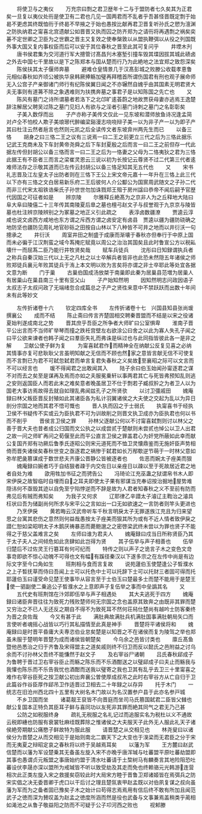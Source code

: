 <!-- { "loadSidebar": true } -->
　　将使卫与之夷仪
　　万充宗曰剽之君卫歴年十二与于盟防者七久矣其为正君矣一旦复以夷仪处衎是使卫有二君也几见一国两君而不乱者乎吾甚怪晋既定剽于始曷不更虑其终既恤衎于终曷不早掖之于始也愚按比献再君卫晋复听孙氏之愬为澶渊之防执纳君之甯喜北宫遗献公如晋晋又执而囚之防齐郑为之请衎将再遇剽之祸矣奕碁不定世卿之卫臣为之世霸之晋主又复效之使奉槃敦以从盟执鞭弭以从役之列国既外事大国又复内事权臣而后可以安于其位春秋之晋至此其可复问乎
　　井堙木刋
　　唐书侯君集为交河道行军大摠管讨髙昌刋木塞堑引撞车毁其堞因拔其城此碛卤之外去中国七千里故以是下之陈郑本与国从楚而行乃为此絶地之法宜郑之致怨深矣
　　陈侯扶其太子偃师奔墓
　　避难仓皇情景几于汉髙彭城之败滕公收载孝恵鲁元相似春秋如齐顷公被执华泉韩厥捧觞加璧再拜稽首所谓伤国君有刑也观子展命师无入公宫子产亲御诸门师行有纪陈侯翼日闻之不亦辗然自媿乎由其国素无明君贤大夫无事则有道茀不除之象遇难则为扶携奔墓之事君子是以知陈国之先亡也
　　又
　　陈风有墓门之诗所谓墓者若洛下之北邙旷逺荟蔚之地故贾获母妻亦逃焉王逸楚辞注解居父聘吴过陈之墓门见妇人有欲与之淫者引墓门诗刺之墓门之名彰彰矣
　　子美入数俘而出
　　子产亦称子美传文仅此一见东坡和潜师放鱼诗况逢孟简对卢仝不怕校人欺子美琅琊代醉编梁谿漫志哓哓辩子美一以为非子产一以为即子产其曰杜注云然者巵言也然则元凯之后全读传文者东坡弇州两先生而已
　　以备三恪
　　胡身之曰三恪二王之议有三说焉一曰二王之前更立三代之后为三恪此据乐记武王克商未及下车封黄帝尧舜之后下车封夏殷之后而言一曰二王之前但存一代此据左传但封胡公以备三恪而言一曰二王之后为一恪妻之父母为二恪夷狄之君为三恪此据王有不臣者三而言之梁崔灵恩云三说以初为长按记云尊贤不过二代第三代者逺难师法存之示敬其道而已左传云封胡公以备三恪足知其无五代也
　　又
　　宋书礼志晋及江左皇太子出防者则在三恪下王公上宋文帝元嘉十一年升在三恪上此三代以下亦有三恪之文白居易新乐府二王后彼何人介公酅公为国賔周武随文之子孙二代而非三代宋太祖铁诰柴氏子孙世世勿加诛戮郑王殂于房州諡曰恭帝不闻后嗣予官歴代因国之可征者如是
　　辨京陵
　　尔雅释丘絶髙为之京非人为之丘释地大陆曰阜大阜曰陵僖二十三年传其南陵夏后臯之墓也檀弓赵文子与叔誉观于九京京与陵皆墓也杜注辨京陵辨别之为冢墓之地正义引此疏之
　　表淳卤数疆潦
　　贾逵云淳咸也说文卤西方咸地也东方谓之斥西方谓之卤安定有卤县　贾逵以疆为疆防硗确之地防坚也疆防见周礼地官砂砾之田按自山林以下八种皆不可井之地而以井衍沃一句摠承之
　　井衍沃
　　周室井田之制盛于成康而渐壊于春秋亦但奉行于中原上国而未必徧于江汉荆蛮之域今蒍掩庀赋竟以周公之治治其国矣且此时鲁宣公方以税畆壊什一而屈蒍二臣乃能行井牧贤矣哉
　　赋车兵徒兵
　　沈彤曰日知録谓执兵者之称兵自秦汉始三代以上无之凡杜之以士卒解兵者皆非也此恐未然隠五年诸侯之师败郑徒兵襄元年败其徒兵于洧上本文明以败为言矣将亦谓之非士卒耶此等处宜各据文意为断
　　门于巢
　　古巢伯国成汤放桀于南巢即此秦为居巢县范増为居巢人有居巢山在巢县南三十里有亚父山
　　子产始知然明
　　因知然明志问政因语子太叔志子太叔问政了无端绪忽合成篇总之子产之贤徃来意中不禁跃跃而出数十年间未有此等妙文

　　左传折诸卷十六
　　钦定四库全书
　　左传折诸卷十七　兴国县知县张尚瑗　撰襄公
　　成而不结
　　陈止斋曰传言齐楚固相交聘秦晋盟而不结是以宋之役诸夏始判遂成南北之势
　　晋其庶乎吾臣之所争者大师旷曰公室惧卑
　　淮南子晋平公出言而不当师旷举琴而撞之跌衽宫壁左右欲涂公曰舍之以此为寡人失孔子闻之曰平公欲来谏者也韩子闻之曰羣臣失礼而弗诛是纵过也与此同指皆彼此各一是非之解
　　卫献公使子鲜为复
　　为甯喜弑君作而精神全在纳献公反复见喜之必纳其情事亦复可悲耿耿父言虽明知献之无信而不顾也然家之意皆言献无信不可使复而不言剽已为君不可弑忽弑君而单言复君失春秋之义矣故至襄昭之际可以文言而不可以经言也
　　瑗不得闻君之出敢闻其入
　　陆子余曰伯玉始闻孙甯逐君之谋不对而去之矣至是谋再及焉而亦如之夫服冕乗轩以事两君其亡与死皆弗预知乱则逃之安则返国臣人而若此末之难矣意者晚虽居卫不仕于剽若子臧叔肸之为者卫人以为国老大事访焉故得去就自如理乱弗闻兹孔子之所贤欤
　　以讨卫彊戚田
　　媿庵録曰林父叛臣晋反封殖如此其诸臣各为私计羽翼诸侯之大夫使之交起为乱以为异日剖分宗国之地而其君不悟可慨也
　　晋人执而囚之于士弱氏
　　执甯喜书于经执卫侯不书疑传不实或云为臣执君不可为训故削之则晋文执卫成亦为臣执君也何以书而不削乎
　　晋侯言卫侯之罪
　　孙林父逐献公何以不讨甯喜弑剽则讨以林父之善于晋大夫也昔者成公归国而文公执之以成尝贰于楚献则未尝贰也悼公以卫人出君之故一问之师旷再问之荀偃至此而平公直言卫侯之罪盖君心为奸党所蔽如此幸而献公复国齐郑有功厥后鲁季氏逐昭公则宋元道死而不恤卫灵懐鼎鉴而无施奸臣声势相倚而晋失诸侯矣春秋世变之亟逐君之祸惨于弑君如长万邴歜逆节萌于一时林父意如弥牟肥彘篡谋成于数世悲夫齐康公晋静公皆被逐者也
　　佐恶而婉太子痤美而狠
　　媿庵録曰婉者巧于自结狠者疎于内交佐日以亲痤日以疎以至于死故居近君之地者自处为难
　　欿用牲加书征之而骋告公
　　冯琦论江充巫蛊之狱谓帛书木人即宋伊戾之故智临时自埋而自之耳夫即使太子果有邪谋当充奉诏按治掘地屋势难隠讳何不亟毁其迹以自免至宁陷悖逆而不辞是故为人君者知春秋之义不至前有防而弗见后有贼而弗知矣
　　为我子又何求
　　辽耶律乙辛譛太子濬辽主鞫治之濬具枉状曰吾为储副尚何所求与宋平公之言如出一口无如欲速之一言防者则竿头更进也
　　乃烹伊戾
　　黄若晦云汉武帝听车千秋言明戾太子无罪遂族江充且为归来望思之台寓其悲伤之意然则何益哉愚按太子痤美而狠其所为或有不近人情者致伊戾之譛仁恕如梁昭明太子木鹅厌祷暴恶而薨鲍邈之之密啓梁武终未尝以为罪也贤子不能得之于慈父盖难言之矣
　　左师曰谁为君夫人
　　媿庵録曰戍当日所称贤臣乃其于太子夫人之间倾危如此贪肆如此岂得为贤
　　其子伍举与声子相善也
　　伍举归楚后不过佐灵王行簒耳有何可纪而
　　特传之则以声子之诡言子木之变色文竒事竒即欲不惊心动魄不可得也文有幅有蹊径秦汉以下遂多宗之在左传中尚是有边际文字至今口角如生
　　班荆相与食而言复故
　　说苑蘧伯玉使楚逢公子晳濮水之上子晳抚草而侍曰吾闻上士可以托色中士可以托辞下士可以托财三者固可得而托耶蘧伯玉曰谨受命见楚王使事毕从容言至于士伯玉曰楚最多士而楚不能用于是楚王使一驷副使二乗追公子晳濮水之上意即声子复伍举之事而中垒譌其名
　　又
　　五代史有班荆馆在汴郊即伍举与声子相遇处
　　其大夫逃死于四方
　　媿庵録曰诸臣奔晋往往为致死力残败楚师何无宗国之念也盖原其致奔之由既非其罪而楚又穷治之不已人无还反之期自不得不为致死耳不然何荘舄仕楚尚有越吟士防客秦终为晋之良佐哉
　　今又有甚于此
　　满肚典故满肚兵机满肚国事满肚朝局矢口而言使听者魂摇心战皆以巧行其私描情至此真是神手
　　晋楚将平诸侯将和
　　媿庵録曰是时晋平昏庸大夫専恣伯业怠矣楚是以知晋之不在诸侯而复为陵驾之举也郑虽未服于楚明年晋楚为成而诸侯皆朝楚矣
　　今乌余之邑皆讨类也
　　廪丘髙鱼暨他邑悉治之归于齐鲁及宋得盟主之道矣戚则终不归卫而反以懿氏之邑附益之讨乌余而不讨孙林父吾终不能慊然于赵文子
　　及右宰谷尸诸朝
　　吕氏春秋郈成子为鲁聘于晋过卫右宰谷臣止而觞之陈乐而不乐酒酣送之以璧郈成子曰夫止而觞我与我懽也陈乐而不乐告我忧也酒酣而送我以璧寄之我也卫其有乱乎去卫三十里甯喜之难作右宰谷臣死之按卫献公初出奔襄公曽使厚成叔吊之此时右宰谷方从亡自归于卫此篇谷作谷臣厚作郈吊卫作适晋过卫相去二十年録之以存异
　　托于木门
　　一统志在旧沧州西北四十五里有大树名木门故以为名汉置参户县于此亦名参戸城
　　不乡卫国而坐
　　诸葛靓王裒皆不向晋庭而坐司马氏篡国弑君二臣皆父雠也献公复国本正特负其臣耳子鲜与喜同功以友死非其罪而絶其同气之君无乃己甚
　　公防之如税服终身
　　疏礼无税服之名礼记过而追服实名为税杜以义不通故云税即繐也防服有衰裳牡麻绖既葬除之惟诸侯之大夫服天子此外无人服此礼天子诸侯絶旁期献公痛愍子鲜故特为服此服
　　请晋楚之从交相见也
　　林尧叟曰以诸侯分为晋楚之从而交相见于是始则南北二霸天下之大变也于湨梁而无君臣之分于宋而无夷夏之辩昭定哀之春秋将以终于吴越焉耳矣
　　以藩为军
　　王方麓曰赵武信楚而以藩为军设楚乗其无备虽左旋入宋不亦晚乎唐浑瑊与吐蕃盟平原吐蕃劫盟即其事也愚谓贞元叛盟之事唐始约盟于清水吐蕃请于土棃树马有麟奏言其地险阻恐吐蕃设伏李晟亦深以盟所为戒瑊皆不听以致受劫及其走而免也终赖骆元光韩游连营相次此正类左旋入宋之救援矣窃较此时大局宋方睦于晋鲁卫郑诸姬皆在焉弭兵之防宋实倡之决无委晋卿于虎口以干后讨之理且楚氛衷甲赵孟既以对伯夙复谋之叔向虽藩为军而为之备者固已豫矣子木之始计曰苟得志焉焉用有信后终不敢有所加且闻范武子之徳而深为賛叹盖为赵孟之徳度所涵而然是役也武备与文事兼焉盖稍类乎蔺相如渑池之从鲁子敬益阳之防而不可疑于公子卭河西之败也
　　视邾滕
